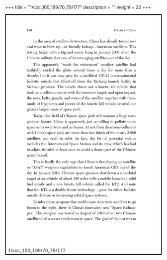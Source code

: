 +++
title = "1/ccc_100_199/70_79/177"
description = ""
weight = 20
+++

<table style="border:2px solid black;max-width:800px;max-height:800px;" 
><tr><td><img class="center-fit-jpg"
src="/jpg_/out_jpg_dbc_177.jpg"  >1/ccc_100_199/70_79/177</img></td></tr></table>